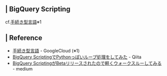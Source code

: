 ## | BigQuery Scripting

cf.[手続き型言語](https://cloud.google.com/bigquery/docs/reference/standard-sql/scripting)※1



## | Reference
+ [手続き型言語](https://cloud.google.com/bigquery/docs/reference/standard-sql/scripting) - GoogleCloud (※1)
+ [BigQuery ScriptingでPythonっぽいループ処理をしてみた](https://qiita.com/CraveOwl/items/5ffcf5edac238b165bbb) - Qiita
+ [BigQuery ScriptingがBetaリリースされたので軽くウォークスルーしてみる](https://medium.com/google-cloud-jp/bigquery-scripting%E3%81%8Cbeta%E3%83%AA%E3%83%AA%E3%83%BC%E3%82%B9%E3%81%95%E3%82%8C%E3%81%9F%E3%81%AE%E3%81%A7%E8%BB%BD%E3%81%8F%E3%82%A6%E3%82%A9%E3%83%BC%E3%82%AF%E3%82%B9%E3%83%AB%E3%83%BC%E3%81%97%E3%81%A6%E3%81%BF%E3%82%8B-1408bab2c026) - medium
